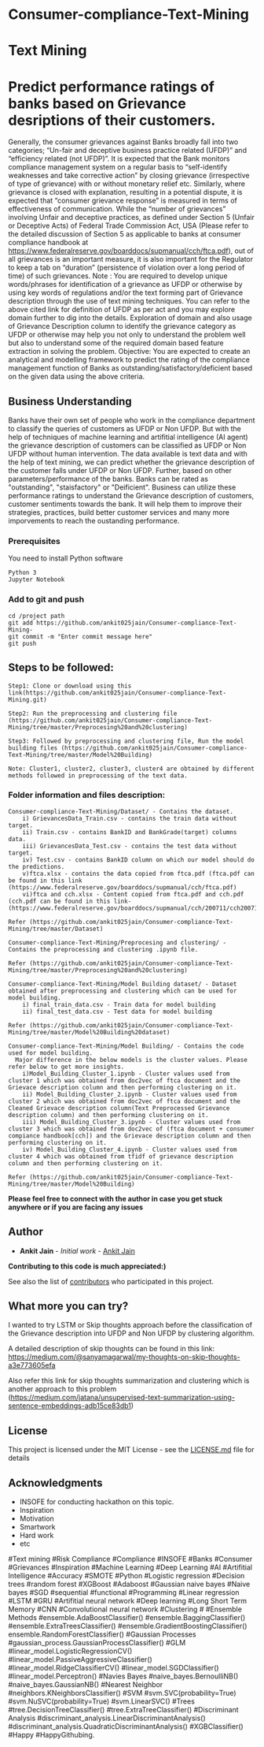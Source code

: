 # Consumer-compliance-Text-Mining

# Text Mining

# Predict performance ratings of banks based on Grievance desriptions of their customers.

Generally, the consumer grievances against Banks broadly fall into two categories; “Un-fair and deceptive business practice related (UFDP)” and “efficiency related (not UFDP)”.
It is expected that the Bank monitors compliance management system on a regular basis to “self-identify weaknesses and take corrective action” by closing grievance (irrespective of type of grievance) with or without monetary relief etc. Similarly, where grievance is closed with explanation, resulting in a potential dispute, it is expected that “consumer grievance response” is measured in terms of effectiveness of communication. While the “number of grievances” involving Unfair and deceptive practices, as defined under Section 5 (Unfair or Deceptive Acts) of Federal Trade Commission Act, USA (Please refer to the detailed discussion of Section 5 as applicable to banks at consumer compliance handbook at https://www.federalreserve.gov/boarddocs/supmanual/cch/ftca.pdf), out of all grievances is an important measure, it is also important for the Regulator to keep a tab on “duration” (persistence of violation over a long period of time) of such grievances.
Note : You are required to develop unique words/phrases for identification of a grievance as UFDP or otherwise by using key words of regulations and/or the text forming part of Grievance description through the use of text mining techniques. You can refer to the above cited link for definition of UFDP as per act and you may explore domain further to dig into the details. Exploration of domain and also usage of Grievance Description column to identify the grievance category as UFDP or otherwise may help you not only to understand the problem well but also to understand some of the required domain based feature extraction in solving the problem.
Objective: You are expected to create an analytical and modelling framework to predict the rating of the compliance management function of Banks as outstanding/satisfactory/deficient based on the given data using the above criteria.

## Business Understanding

Banks have their own set of people who work in the compliance department to classify the queries of customers as UFDP or Non UFDP. But with the help of techniques of machine learning and artifitial intelligence (AI agent) the grievance description of customers can be classified as UFDP or Non UFDP without human intervention. The data available is text data and with the help of text mining, we can predict whether the grievance description of the customer falls under UFDP or Non UFDP.
Further, based on other parameters/performance of the banks. Banks can be rated as "outstanding", "staisfactory" or "Deificient".
Business can utilize these performance ratings to understand the Grievance description of customers, customer sentiments towards the bank. It will help them to improve their strategies, practices, build better customer services and many more imporvements to reach the oustanding performance.

### Prerequisites

You need to install Python software

```
Python 3
Jupyter Notebook
```

### Add to git and push

```
cd /project path
git add https://github.com/ankit025jain/Consumer-compliance-Text-Mining-
git commit -m "Enter commit message here"
git push

```

## Steps to be followed:

```
Step1: Clone or download using this link(https://github.com/ankit025jain/Consumer-compliance-Text-Mining.git)

Step2: Run the preprocessing and clustering file (https://github.com/ankit025jain/Consumer-compliance-Text-Mining/tree/master/Preprocesing%20and%20clustering)

Step3: Followed by preprocessing and clustering file, Run the model building files (https://github.com/ankit025jain/Consumer-compliance-Text-Mining/tree/master/Model%20Building)

Note: Cluster1, cluster2, cluster3, cluster4 are obtained by different methods followed in preprocessing of the text data.
```
### Folder information and files description:

```
Consumer-compliance-Text-Mining/Dataset/ - Contains the dataset. 
    i) GrievancesData_Train.csv - contains the train data without target.
    ii) Train.csv - contains BankID and BankGrade(target) columns data.
    iii) GrievancesData_Test.csv - contains the test data without target.
    iv) Test.csv - contains BankID column on which our model should do the predictions.
    v)ftca.xlsx - contains the data copied from ftca.pdf (ftca.pdf can be found in this link (https://www.federalreserve.gov/boarddocs/supmanual/cch/ftca.pdf)
    vi)ftca and cch.xlsx - Content copied from ftca.pdf and cch.pdf (cch.pdf can be found in this link- (https://www.federalreserve.gov/boarddocs/supmanual/cch/200711/cch200711.pdf)

Refer (https://github.com/ankit025jain/Consumer-compliance-Text-Mining/tree/master/Dataset)

Consumer-compliance-Text-Mining/Preprocesing and clustering/ - Contains the preprocessing and clustering .ipynb file.

Refer (https://github.com/ankit025jain/Consumer-compliance-Text-Mining/tree/master/Preprocesing%20and%20clustering)

Consumer-compliance-Text-Mining/Model Building dataset/ - Dataset obtained after preprocessing and clustering which can be used for model building.
    i) final_train_data.csv - Train data for model building
    ii) final_test_data.csv - Test data for model building

Refer (https://github.com/ankit025jain/Consumer-compliance-Text-Mining/tree/master/Model%20Building%20dataset)

Consumer-compliance-Text-Mining/Model Building/ - Contains the code used for model building.
  Major difference in the below models is the cluster values. Please refer below to get more insights.
    i)Model_Building_Cluster_1.ipynb - Cluster values used from cluster 1 which was obtained from doc2vec of ftca document and the Grievace description column and then performing clustering on it.
    ii) Model_Building_Cluster_2.ipynb - Cluster values used from cluster 2 which was obtained from doc2vec of ftca document and the Cleaned Grievace description column(Text Preprocessed Grievance description column) and then performing clustering on it.
    iii) Model_Building_Cluster_3.ipynb - Cluster values used from cluster 3 which was obtained from doc2vec of (ftca document + consumer compiance handbook[cch]) and the Grievace description column and then performing clustering on it.
    iv) Model_Building_Cluster_4.ipynb - Cluster values used from cluster 4 which was obtained from tfidf of grievance description column and then performing clustering on it.

Refer (https://github.com/ankit025jain/Consumer-compliance-Text-Mining/tree/master/Model%20Building)

```
**Please feel free to connect with the author in case you get stuck anywhere or if you are facing any issues**

## Author

* **Ankit Jain** - *Initial work* - [Ankit Jain](https://github.com/ankit025jain)

**Contributing to this code is much appreciated:)**

See also the list of [contributors](https://github.com/ankit025jain/Consumer-compliance-Text-Mining/graphs/contributors) who participated in this project.

## What more you can try?

I wanted to try LSTM or Skip thoughts approach before the classification of the Grievance description into UFDP and Non UFDP by clustering algorithm.

A detailed description of skip thoughts can be found in this link: https://medium.com/@sanyamagarwal/my-thoughts-on-skip-thoughts-a3e773605efa

Also refer this link for skip thoughts summarization and clustering which is another approach to this problem (https://medium.com/jatana/unsupervised-text-summarization-using-sentence-embeddings-adb15ce83db1)

## License

This project is licensed under the MIT License - see the [LICENSE.md](LICENSE.md) file for details

## Acknowledgments

* INSOFE for conducting hackathon on this topic.
* Inspiration
* Motivation
* Smartwork
* Hard work
* etc

#Text mining #Risk Compliance #Compliance #INSOFE #Banks #Consumer #Grievances #Inspiration #Machine Learning #Deep Learning #AI #Artifitial Intelligence #Accuracy #SMOTE #Python #Logistic regression #Decision trees #random forest #XGBoost #Adaboost #Gaussian naive bayes #Naive bayes #SGD #sequential #functional #Programming #Linear regression #LSTM #GRU #Artifitial neural network #Deep learning #Long Short Term Memory #CNN #Convolutional neural network #Clustering # #Ensemble Methods #ensemble.AdaBoostClassifier() #ensemble.BaggingClassifier() #ensemble.ExtraTreesClassifier() #ensemble.GradientBoostingClassifier() ensemble.RandomForestClassifier() #Gaussian Processes #gaussian_process.GaussianProcessClassifier() #GLM #linear_model.LogisticRegressionCV() #linear_model.PassiveAggressiveClassifier() #linear_model.RidgeClassifierCV() #linear_model.SGDClassifier() #linear_model.Perceptron() #Navies Bayes #naive_bayes.BernoulliNB() #naive_bayes.GaussianNB() #Nearest Neighbor #neighbors.KNeighborsClassifier() #SVM #svm.SVC(probability=True) #svm.NuSVC(probability=True) #svm.LinearSVC() #Trees #tree.DecisionTreeClassifier() #tree.ExtraTreeClassifier() #Discriminant Analysis #discriminant_analysis.LinearDiscriminantAnalysis() #discriminant_analysis.QuadraticDiscriminantAnalysis() #XGBClassifier() #Happy #HappyGithubing.
